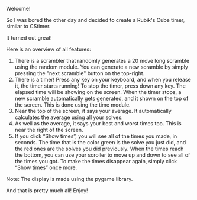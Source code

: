 Welcome!

So I was bored the other day and decided to create a Rubik's Cube timer, similar to CStimer.

It turned out great!

Here is an overview of all features:

1. There is a scrambler that randomly generates a 20 move long scramble using the random module. You can generate a new scramble by simply pressing the "next scramble" button on the top-right.
2. There is a timer! Press any key on your keyboard, and when you release it, the timer starts running! To stop the timer, press down any key. The elapsed time will be showing on the screen. When the timer stops, a new scramble automatically gets generated, and it shown on the top of the screen. This is done using the time module.
3. Near the top of the screen, it says your average. It automatically calculates the average using all your solves. 
4. As well as the average, it says your best and worst times too. This is near the right of the screen.
5. If you click “Show times”, you will see all of the times you made, in seconds. The time that is the color green is the solve you just did, and the red ones are the solves you did previously. When the times reach the bottom, you can use your scroller to move up and down to see all of the times you got. To make the times disappear again, simply click “Show times” once more.

Note: The display is made using the pygame library.

And that is pretty much all! Enjoy!
